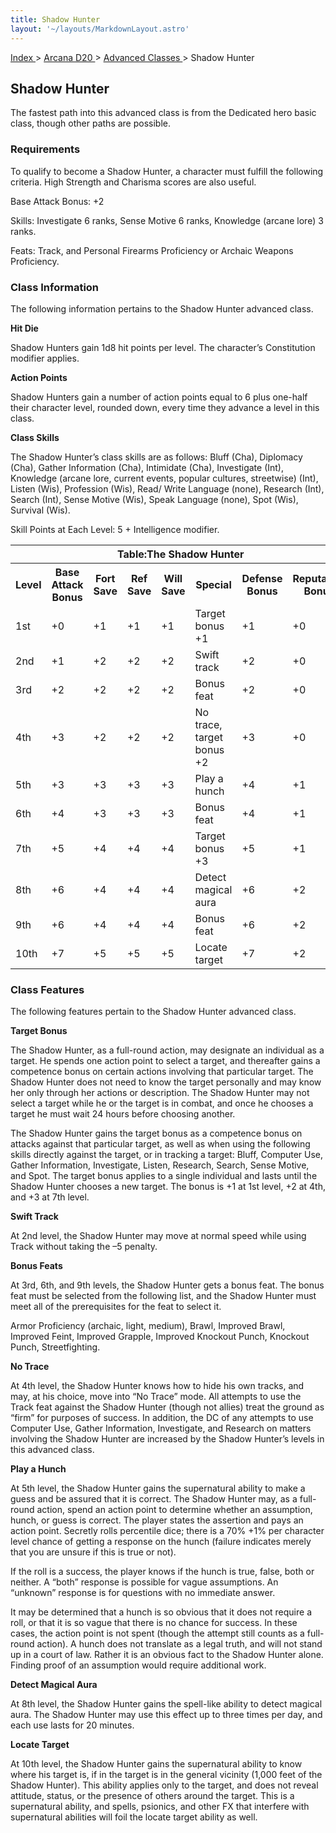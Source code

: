 ```yaml
---
title: Shadow Hunter
layout: '~/layouts/MarkdownLayout.astro'
---
```


[ Index ](/) > [ Arcana D20 ](/arcana.d20.srd) > [ Advanced Classes ](/arcana.d20.srd/advanced.classes) > Shadow Hunter

##  Shadow Hunter

The fastest path into this advanced class is from the Dedicated hero basic
class, though other paths are possible.

###  Requirements

To qualify to become a Shadow Hunter, a character must fulfill the following
criteria. High Strength and Charisma scores are also useful.

Base Attack Bonus: +2

Skills: Investigate 6 ranks, Sense Motive 6 ranks, Knowledge (arcane lore) 3
ranks.

Feats: Track, and Personal Firearms Proficiency or Archaic Weapons
Proficiency.

###  Class Information

The following information pertains to the Shadow Hunter advanced class.

**Hit Die**

Shadow Hunters gain 1d8 hit points per level. The character’s Constitution
modifier applies.

**Action Points**

Shadow Hunters gain a number of action points equal to 6 plus one-half their
character level, rounded down, every time they advance a level in this class.

**Class Skills**

The Shadow Hunter’s class skills are as follows: Bluff (Cha), Diplomacy (Cha),
Gather Information (Cha), Intimidate (Cha), Investigate (Int), Knowledge
(arcane lore, current events, popular cultures, streetwise) (Int), Listen
(Wis), Profession (Wis), Read/ Write Language (none), Research (Int), Search
(Int), Sense Motive (Wis), Speak Language (none), Spot (Wis), Survival (Wis).

Skill Points at Each Level: 5 + Intelligence modifier.


<table> <tr> <th colspan="8"> Table:The Shadow Hunter </th> </tr> <tr> <th> Level </th> <th> Base Attack Bonus </th> <th> Fort Save </th> <th> Ref Save </th> <th> Will Save </th> <th> Special </th> <th> Defense Bonus </th> <th> Reputation Bonus </th> </tr> <tr> <td> 1st </td> <td> +0 </td> <td> +1 </td> <td> +1 </td> <td> +1 </td> <td> Target bonus +1 </td> <td> +1 </td> <td> +0 </td> </tr> <tr class="shaded"> <td> 2nd </td> <td> +1 </td> <td> +2 </td> <td> +2 </td> <td> +2 </td> <td> Swift track </td> <td> +2 </td> <td> +0 </td> </tr> <tr> <td> 3rd </td> <td> +2 </td> <td> +2 </td> <td> +2 </td> <td> +2 </td> <td> Bonus feat </td> <td> +2 </td> <td> +0 </td> </tr> <tr class="shaded"> <td> 4th </td> <td> +3 </td> <td> +2 </td> <td> +2 </td> <td> +2 </td> <td> No trace, target bonus +2 </td> <td> +3 </td> <td> +0 </td> </tr> <tr> <td> 5th </td> <td> +3 </td> <td> +3 </td> <td> +3 </td> <td> +3 </td> <td> Play a hunch </td> <td> +4 </td> <td> +1 </td> </tr> <tr class="shaded"> <td> 6th </td> <td> +4 </td> <td> +3 </td> <td> +3 </td> <td> +3 </td> <td> Bonus feat </td> <td> +4 </td> <td> +1 </td> </tr> <tr> <td> 7th </td> <td> +5 </td> <td> +4 </td> <td> +4 </td> <td> +4 </td> <td> Target bonus +3 </td> <td> +5 </td> <td> +1 </td> </tr> <tr class="shaded"> <td> 8th </td> <td> +6 </td> <td> +4 </td> <td> +4 </td> <td> +4 </td> <td> Detect magical aura </td> <td> +6 </td> <td> +2 </td> </tr> <tr> <td> 9th </td> <td> +6 </td> <td> +4 </td> <td> +4 </td> <td> +4 </td> <td> Bonus feat </td> <td> +6 </td> <td> +2 </td> </tr> <tr class="shaded"> <td> 10th </td> <td> +7 </td> <td> +5 </td> <td> +5 </td> <td> +5 </td> <td> Locate target </td> <td> +7 </td> <td> +2 </td> </tr> </table>


###  Class Features

The following features pertain to the Shadow Hunter advanced class.

**Target Bonus**

The Shadow Hunter, as a full-round action, may designate an individual as a
target. He spends one action point to select a target, and thereafter gains a
competence bonus on certain actions involving that particular target. The
Shadow Hunter does not need to know the target personally and may know her
only through her actions or description. The Shadow Hunter may not select a
target while he or the target is in combat, and once he chooses a target he
must wait 24 hours before choosing another.

The Shadow Hunter gains the target bonus as a competence bonus on attacks
against that particular target, as well as when using the following skills
directly against the target, or in tracking a target: Bluff, Computer Use,
Gather Information, Investigate, Listen, Research, Search, Sense Motive, and
Spot. The target bonus applies to a single individual and lasts until the
Shadow Hunter chooses a new target. The bonus is +1 at 1st level, +2 at 4th,
and +3 at 7th level.

**Swift Track**

At 2nd level, the Shadow Hunter may move at normal speed while using Track
without taking the –5 penalty.

**Bonus Feats**

At 3rd, 6th, and 9th levels, the Shadow Hunter gets a bonus feat. The bonus
feat must be selected from the following list, and the Shadow Hunter must meet
all of the prerequisites for the feat to select it.

Armor Proficiency (archaic, light, medium), Brawl, Improved Brawl, Improved
Feint, Improved Grapple, Improved Knockout Punch, Knockout Punch,
Streetfighting.

**No Trace**

At 4th level, the Shadow Hunter knows how to hide his own tracks, and may, at
his choice, move into “No Trace” mode. All attempts to use the Track feat
against the Shadow Hunter (though not allies) treat the ground as “firm” for
purposes of success. In addition, the DC of any attempts to use Computer Use,
Gather Information, Investigate, and Research on matters involving the Shadow
Hunter are increased by the Shadow Hunter’s levels in this advanced class.

**Play a Hunch**

At 5th level, the Shadow Hunter gains the supernatural ability to make a guess
and be assured that it is correct. The Shadow Hunter may, as a full-round
action, spend an action point to determine whether an assumption, hunch, or
guess is correct. The player states the assertion and pays an action point.
Secretly rolls percentile dice; there is a 70% +1% per character level chance
of getting a response on the hunch (failure indicates merely that you are
unsure if this is true or not).

If the roll is a success, the player knows if the hunch is true, false, both
or neither. A “both” response is possible for vague assumptions. An “unknown”
response is for questions with no immediate answer.

It may be determined that a hunch is so obvious that it does not require a
roll, or that it is so vague that there is no chance for success. In these
cases, the action point is not spent (though the attempt still counts as a
full-round action). A hunch does not translate as a legal truth, and will not
stand up in a court of law. Rather it is an obvious fact to the Shadow Hunter
alone. Finding proof of an assumption would require additional work.

**Detect Magical Aura**

At 8th level, the Shadow Hunter gains the spell-like ability to detect magical
aura. The Shadow Hunter may use this effect up to three times per day, and
each use lasts for 20 minutes.

**Locate Target**

At 10th level, the Shadow Hunter gains the supernatural ability to know where
his target is, if in the target is in the general vicinity (1,000 feet of the
Shadow Hunter). This ability applies only to the target, and does not reveal
attitude, status, or the presence of others around the target. This is a
supernatural ability, and spells, psionics, and other FX that interfere with
supernatural abilities will foil the locate target ability as well.

